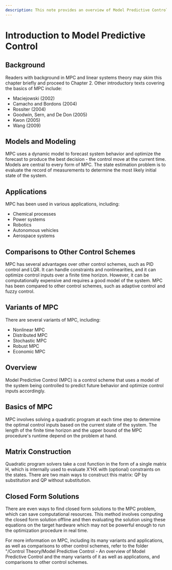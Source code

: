```yaml
---
description: This note provides an overview of Model Predictive Control (MPC), including its basics, advantages over other control schemes, variants, and applications. It also includes references to introductory texts for readers with no background in MPC and linear systems theory.
---
```

# Introduction to Model Predictive Control

## Background
Readers with background in MPC and linear systems theory may skim this chapter briefly and proceed to Chapter 2. Other introductory texts covering the basics of MPC include:
- Maciejowski (2002)
- Camacho and Bordons (2004)
- Rossiter (2004)
- Goodwin, Sern, and De Don (2005)
- Kwon (2005)
- Wang (2009)

## Models and Modeling
MPC uses a dynamic model to forecast system behavior and optimize the forecast to produce the best decision - the control move at the current time. Models are central to every form of MPC. The state estimation problem is to evaluate the record of measurements to determine the most likely initial state of the system.

## Applications
MPC has been used in various applications, including:
- Chemical processes
- Power systems
- Robotics
- Autonomous vehicles
- Aerospace systems

## Comparisons to Other Control Schemes
MPC has several advantages over other control schemes, such as PID control and LQR. It can handle constraints and nonlinearities, and it can optimize control inputs over a finite time horizon. However, it can be computationally expensive and requires a good model of the system. MPC has been compared to other control schemes, such as adaptive control and fuzzy control.

## Variants of MPC
There are several variants of MPC, including:
- Nonlinear MPC
- Distributed MPC
- Stochastic MPC
- Robust MPC
- Economic MPC

## Overview
Model Predictive Control (MPC) is a control scheme that uses a model of the system being controlled to predict future behavior and optimize control inputs accordingly. 

## Basics of MPC
MPC involves solving a quadratic program at each time step to determine the optimal control inputs based on the current state of the system. The length of the finite time horizon and the upper bound of the MPC procedure's runtime depend on the problem at hand.

## Matrix Construction
Quadratic program solvers take a cost function in the form of a single matrix H, which is internally used to evaluate X'HX with (optional) constraints on the states. There are two main ways to construct this matrix: QP by substitution and QP without substitution.

## Closed Form Solutions
There are even ways to find closed form solutions to the MPC problem, which can save computational resources. This method involves computing the closed form solution offline and then evaluating the solution using these equations on the target hardware which may not be powerful enough to run the optimization procedure in real time.

For more information on MPC, including its many variants and applications, as well as comparisons to other control schemes, refer to the folder "/Control Theory/Model Predictive Control - An overview of Model Predictive Control and the many variants of it as well as applications, and comparisons to other control schemes.
